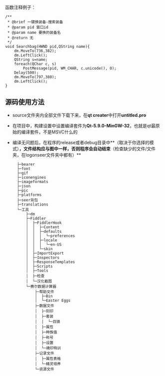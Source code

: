 函数注释例子：

	/**
	 * @brief 一键换装备-搜索装备
	 * @param pid 窗口id
	 * @param name 要换的装备名
	 * @return 无
	 */
	void Searchbag(HWND pid,QString name){
	    dm.MoveTo(736,382);
	    dm.LeftClick();
	    QString s=name;
	    foreach(QChar c, s)
	        PostMessage(pid, WM_CHAR, c.unicode(), 0);
	    Delay(500);
	    dm.MoveTo(797,380);
	    dm.LeftClick();
	}


源码使用方法
--------

* source文件夹内全部文件下载下来，在**qt creater**中打开**untitled.pro**
* 在项目中，构建设置中设置编译套件为**Qt-5.9.0-MinGW-32**，也就是qt最原始的编译套件，不是MSVC什么的
* 编译无问题后，在程序的release或者debug目录中**（取决于你选择的模式）**，文件结构应与图中一样，否则程序会自动结束**（检查缺少的文件/文件夹，在logonseer文件夹中都有）**

		├─bearer
		├─font
		├─gif
		├─iconengines
		├─imageformats
		├─json
		├─pic
		├─platforms
		├─seer背包
		├─translations
		└─工具
		    ├─dm
		    ├─Fiddler
		    │  ├─FiddlerHook
		    │  │  ├─Content
		    │  │  ├─defaults
		    │  │  │  └─preferences
		    │  │  ├─locale
		    │  │  │  └─en-US
		    │  │  └─skin
		    │  ├─ImportExport
		    │  ├─Inspectors
		    │  ├─ResponseTemplates
		    │  ├─Scripts
		    │  ├─Tools
		    │  ├─检查
		    │  └─汉化截图
		    └─赛尔数据计算器
		        ├─帮助文件
		        │  ├─Bin
		        │  └─Easter Eggs
		        ├─数据文件
		        │  ├─刻印
		        │  ├─套装
		        │  │  └─目镜
		        │  ├─属性
		        │  ├─种族值
		        │  ├─称号
		        │  ├─设置
		        │  └─魂印特训
		        ├─记录文件
		        │  ├─属性表格
		        │  └─精灵培养
		        └─资源文件


